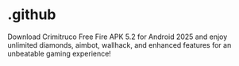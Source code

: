 # .github
Download Crimitruco Free Fire APK 5.2 for Android 2025 and enjoy unlimited diamonds, aimbot, wallhack, and enhanced features for an unbeatable gaming experience!
